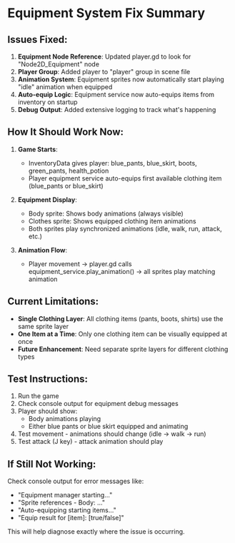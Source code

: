 # Equipment System Fix Summary

## Issues Fixed:

1. **Equipment Node Reference**: Updated player.gd to look for "Node2D_Equipment" node
2. **Player Group**: Added player to "player" group in scene file  
3. **Animation System**: Equipment sprites now automatically start playing "idle" animation when equipped
4. **Auto-equip Logic**: Equipment service now auto-equips items from inventory on startup
5. **Debug Output**: Added extensive logging to track what's happening

## How It Should Work Now:

1. **Game Starts**: 
   - InventoryData gives player: blue_pants, blue_skirt, boots, green_pants, health_potion
   - Player equipment service auto-equips first available clothing item (blue_pants or blue_skirt)

2. **Equipment Display**:
   - Body sprite: Shows body animations (always visible)
   - Clothes sprite: Shows equipped clothing item animations
   - Both sprites play synchronized animations (idle, walk, run, attack, etc.)

3. **Animation Flow**:
   - Player movement → player.gd calls equipment_service.play_animation() → all sprites play matching animation

## Current Limitations:

- **Single Clothing Layer**: All clothing items (pants, boots, shirts) use the same sprite layer
- **One Item at a Time**: Only one clothing item can be visually equipped at once
- **Future Enhancement**: Need separate sprite layers for different clothing types

## Test Instructions:

1. Run the game
2. Check console output for equipment debug messages
3. Player should show:
   - Body animations playing
   - Either blue pants or blue skirt equipped and animating
4. Test movement - animations should change (idle → walk → run)
5. Test attack (J key) - attack animation should play

## If Still Not Working:

Check console output for error messages like:
- "Equipment manager starting..."
- "Sprite references - Body: ..."
- "Auto-equipping starting items..."
- "Equip result for [item]: [true/false]"

This will help diagnose exactly where the issue is occurring.